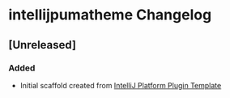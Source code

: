 <!-- Keep a Changelog guide -> https://keepachangelog.com -->

# intellijpumatheme Changelog

## [Unreleased]
### Added
- Initial scaffold created from [IntelliJ Platform Plugin Template](https://github.com/JetBrains/intellij-platform-plugin-template)
